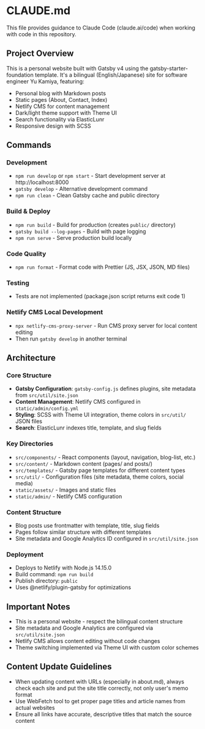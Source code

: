 # CLAUDE.md

This file provides guidance to Claude Code (claude.ai/code) when working with code in this repository.

## Project Overview

This is a personal website built with Gatsby v4 using the gatsby-starter-foundation template. It's a bilingual (English/Japanese) site for software engineer Yu Kamiya, featuring:

- Personal blog with Markdown posts
- Static pages (About, Contact, Index)
- Netlify CMS for content management
- Dark/light theme support with Theme UI
- Search functionality via ElasticLunr
- Responsive design with SCSS

## Commands

### Development
- `npm run develop` or `npm start` - Start development server at http://localhost:8000
- `gatsby develop` - Alternative development command
- `npm run clean` - Clean Gatsby cache and public directory

### Build & Deploy
- `npm run build` - Build for production (creates `public/` directory)
- `gatsby build --log-pages` - Build with page logging
- `npm run serve` - Serve production build locally

### Code Quality
- `npm run format` - Format code with Prettier (JS, JSX, JSON, MD files)

### Testing
- Tests are not implemented (package.json script returns exit code 1)

### Netlify CMS Local Development
- `npx netlify-cms-proxy-server` - Run CMS proxy server for local content editing
- Then run `gatsby develop` in another terminal

## Architecture

### Core Structure
- **Gatsby Configuration**: `gatsby-config.js` defines plugins, site metadata from `src/util/site.json`
- **Content Management**: Netlify CMS configured in `static/admin/config.yml`
- **Styling**: SCSS with Theme UI integration, theme colors in `src/util/` JSON files
- **Search**: ElasticLunr indexes title, template, and slug fields

### Key Directories
- `src/components/` - React components (layout, navigation, blog-list, etc.)
- `src/content/` - Markdown content (pages/ and posts/)
- `src/templates/` - Gatsby page templates for different content types
- `src/util/` - Configuration files (site metadata, theme colors, social media)
- `static/assets/` - Images and static files
- `static/admin/` - Netlify CMS configuration

### Content Structure
- Blog posts use frontmatter with template, title, slug fields
- Pages follow similar structure with different templates
- Site metadata and Google Analytics ID configured in `src/util/site.json`

### Deployment
- Deploys to Netlify with Node.js 14.15.0
- Build command: `npm run build`
- Publish directory: `public`
- Uses @netlify/plugin-gatsby for optimizations

## Important Notes
- This is a personal website - respect the bilingual content structure
- Site metadata and Google Analytics are configured via `src/util/site.json`
- Netlify CMS allows content editing without code changes
- Theme switching implemented via Theme UI with custom color schemes

## Content Update Guidelines
- When updating content with URLs (especially in about.md), always check each site and put the site title correctly, not only user's memo format
- Use WebFetch tool to get proper page titles and article names from actual websites
- Ensure all links have accurate, descriptive titles that match the source content